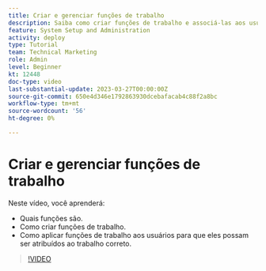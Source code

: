 ```yaml
---
title: Criar e gerenciar funções de trabalho
description: Saiba como criar funções de trabalho e associá-las aos usuários para fazer atribuições melhores.
feature: System Setup and Administration
activity: deploy
type: Tutorial
team: Technical Marketing
role: Admin
level: Beginner
kt: 12448
doc-type: video
last-substantial-update: 2023-03-27T00:00:00Z
source-git-commit: 650e4d346e1792863930dcebafacab4c88f2a8bc
workflow-type: tm+mt
source-wordcount: '56'
ht-degree: 0%

---
```


# Criar e gerenciar funções de trabalho

Neste vídeo, você aprenderá:

* Quais funções são.
* Como criar funções de trabalho.
* Como aplicar funções de trabalho aos usuários para que eles possam ser atribuídos ao trabalho correto.

>[!VIDEO](https://video.tv.adobe.com/v/3416966/?quality=12&learn=on)

